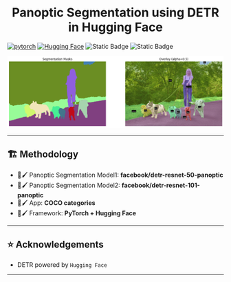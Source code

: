 <div align="center">
    <h1>Panoptic Segmentation using DETR <br/> in Hugging Face </h1>
</div>

[![pytorch](https://img.shields.io/badge/PyTorch-2.8.0-EE4C2C.svg?style=flat&logo=pytorch)](https://pytorch.org)
[![Hugging Face](https://img.shields.io/badge/-Hugging_Face-3B4252?style=flat&logo=huggingface&logoColor=)](https://huggingface.co/)
![Static Badge](https://img.shields.io/badge/Panoptic-Segmentation-cyan)
![Static Badge](https://img.shields.io/badge/DETR-8A2BE2)

![Visualization eg1](DETR_panoptic_results1.png)  

---

## 🏗️ Methodology

- 🎨🖌️ Panoptic Segmentation Model1: **facebook/detr-resnet-50-panoptic**
- 🎨🖌️ Panoptic Segmentation Model2: **facebook/detr-resnet-101-panoptic**
- 🎨🖌️ App: **COCO categories**
- 🎨🖌️ Framework: **PyTorch + Hugging Face**

---

## ⭐ Acknowledgements

- DETR powered by `Hugging Face`

---
